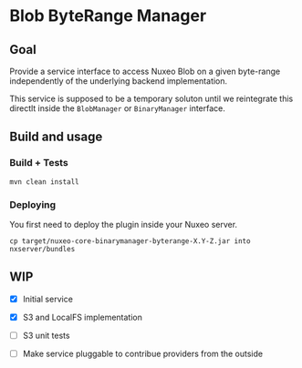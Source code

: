 # Blob ByteRange Manager

## Goal

Provide a service interface to access Nuxeo Blob on a given byte-range independently of the underlying backend implementation.

This service is supposed to be a temporary soluton until we reintegrate this directlt inside the `BlobManager` or `BinaryManager` interface.

## Build and usage

### Build + Tests

	mvn clean install

### Deploying

You first need to deploy the plugin inside your Nuxeo server.

	cp target/nuxeo-core-binarymanager-byterange-X.Y-Z.jar into nxserver/bundles

## WIP

 - [x] Initial service
 - [x] S3 and LocalFS implementation
 - [ ] S3 unit tests 
 - [ ] Make service pluggable to contribue providers from the outside

